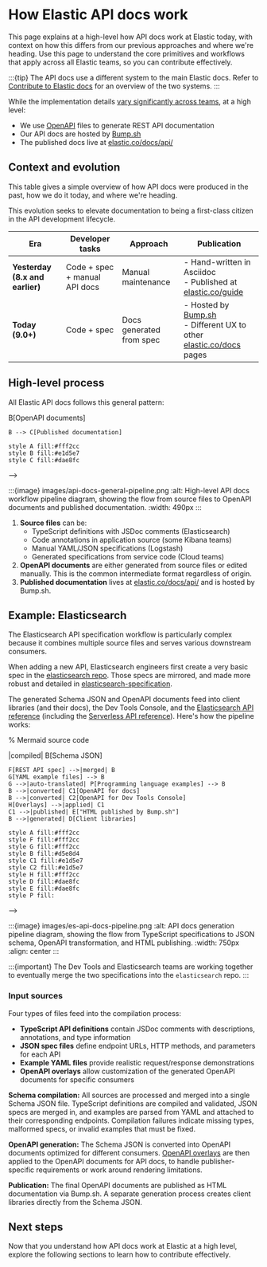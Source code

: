 # How Elastic API docs work

This page explains at a high-level how API docs work at Elastic today, with context on how this differs from our previous approaches and where we're heading. Use this page to understand the core primitives and workflows that apply across all Elastic teams, so you can contribute effectively.

:::{tip}
The API docs use a different system to the main Elastic docs. Refer to [Contribute to Elastic docs](/extend/contribute/index.md) for an overview of the two systems.
:::

While the implementation details [vary significantly across teams](workflows.md), at a high level:

- We use [OpenAPI](https://spec.openapis.org/oas/latest.html) files to generate REST API documentation
- Our API docs are hosted by [Bump.sh](https://bump.sh/)
- The published docs live at [elastic.co/docs/api/](https://www.elastic.co/docs/api/)

## Context and evolution

This table gives a simple overview of how API docs were produced in the past, how we do it today, and where we're heading.

This evolution seeks to elevate documentation to being a first-class citizen in the API development lifecycle.

| Era | Developer tasks | Approach | Publication |
| --- | --- | --- | --- |
| **Yesterday (8.x and earlier)** | Code + spec + manual API docs | Manual maintenance | - Hand-written in Asciidoc <br> - Published at [elastic.co/guide](https://www.elastic.co/guide/en/elasticsearch/reference/8.18/rest-apis.html) |
| **Today (9.0+)** | Code + spec | Docs generated from spec |- Hosted by [Bump.sh](https://www.elastic.co/docs/api/)<br> - Different UX to other [elastic.co/docs](https://www.elastic.co/docs) pages

## High-level process

All Elastic API docs follows this general pattern:

<!-- 
flowchart TD
    A[Source files] --> B[OpenAPI documents]
    B --> C[Published documentation]
    
    style A fill:#fff2cc
    style B fill:#e1d5e7
    style C fill:#dae8fc
-->

:::{image} images/api-docs-general-pipeline.png
:alt: High-level API docs workflow pipeline diagram, showing the flow from source files to OpenAPI documents and published documentation.
:width: 490px
:::

1. **Source files** can be:
    - TypeScript definitions with JSDoc comments (Elasticsearch)
    - Code annotations in application source (some Kibana teams)  
    - Manual YAML/JSON specifications (Logstash)
    - Generated specifications from service code (Cloud teams)
2. **OpenAPI documents** are either generated from source files or edited manually. This is the common intermediate format regardless of origin.
3. **Published documentation** lives at [elastic.co/docs/api/](https://www.elastic.co/docs/api/) and is hosted by Bump.sh.

## Example: Elasticsearch

The Elasticsearch API specification workflow is particularly complex because it combines multiple source files and serves various downstream consumers. 

When adding a new API, Elasticsearch engineers first create a very basic spec in the [elasticsearch repo](https://github.com/elastic/elasticsearch/tree/main/rest-api-spec). Those specs are mirrored, and made more robust and detailed in [elasticsearch-specification](https://github.com/elastic/elasticsearch-specification/tree/main/docs).

The generated Schema JSON and OpenAPI documents feed into client libraries (and their docs), the Dev Tools Console, and the [Elasticsearch API reference](https://www.elastic.co/docs/api/doc/elasticsearch/) (including the [Serverless API reference](https://www.elastic.co/docs/api/doc/elasticsearch-serverless/)). Here's how the pipeline works:

% Mermaid source code
<!-- 
flowchart TD
    A[TypeScript API definitions] -->|compiled| B[Schema JSON]
    F[REST API spec] -->|merged| B
    G[YAML example files] --> B
    G -->|auto-translated| P[Programming language examples] --> B
    B -->|converted| C1[OpenAPI for docs]
    B -->|converted| C2[OpenAPI for Dev Tools Console]
    H[Overlays] -->|applied| C1
    C1 -->|published| E["HTML published by Bump.sh"]
    B -->|generated| D[Client libraries]
    
    style A fill:#fff2cc
    style F fill:#fff2cc
    style G fill:#fff2cc
    style B fill:#d5e8d4
    style C1 fill:#e1d5e7
    style C2 fill:#e1d5e7
    style H fill:#fff2cc
    style D fill:#dae8fc
    style E fill:#dae8fc
    style P fill:
-->


:::{image} images/es-api-docs-pipeline.png
:alt: API docs generation pipeline diagram, showing the flow from TypeScript specifications to JSON schema, OpenAPI transformation, and HTML publishing.
:width: 750px
:align: center
:::

:::{important}
The Dev Tools and Elasticsearch teams are working together to eventually merge the two specifications into the `elasticsearch` repo.
:::

### Input sources

Four types of files feed into the compilation process:
- **TypeScript API definitions** contain JSDoc comments with descriptions, annotations, and type information
- **JSON spec files** define endpoint URLs, HTTP methods, and parameters for each API
- **Example YAML files** provide realistic request/response demonstrations
- **OpenAPI overlays** allow customization of the generated OpenAPI documents for specific consumers

**Schema compilation:** All sources are processed and merged into a single Schema JSON file. TypeScript definitions are compiled and validated, JSON specs are merged in, and examples are parsed from YAML and attached to their corresponding endpoints. Compilation failures indicate missing types, malformed specs, or invalid examples that must be fixed.

**OpenAPI generation:** The Schema JSON is converted into OpenAPI documents optimized for different consumers. [OpenAPI overlays](https://github.com/OAI/Overlay-Specification?tab=readme-ov-file#overlay-specification) are then applied to the OpenAPI documents for API docs, to handle publisher-specific requirements or work around rendering limitations.

**Publication:** The final OpenAPI documents are published as HTML documentation via Bump.sh. A separate generation process creates client libraries directly from the Schema JSON.

## Next steps

Now that you understand how API docs work at Elastic at a high level, explore the following sections to learn how to contribute effectively.